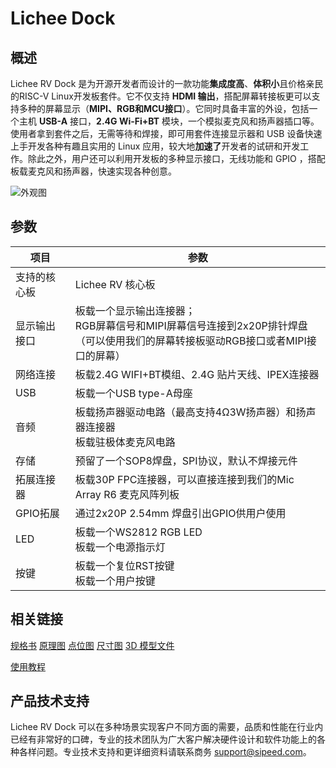 # Lichee Dock

## 概述

Lichee RV Dock 是为开源开发者而设计的一款功能**集成度高**、**体积小**且价格亲民的RISC-V Linux开发板套件。它不仅支持 **HDMI 输出**，搭配屏幕转接板更可以支持多种的屏幕显示（**MIPI、RGB和MCU接口**）。它同时具备丰富的外设，包括一个主机 **USB-A** 接口，**2.4G Wi-Fi+BT** 模块，一个模拟麦克风和扬声器插口等。使用者拿到套件之后，无需等待和焊接，即可用套件连接显示器和 USB 设备快速上手开发各种有趣且实用的 Linux 应用，较大地**加速了**开发者的试研和开发工作。除此之外，用户还可以利用开发板的多种显示接口，无线功能和 GPIO ，搭配板载麦克风和扬声器，快速实现各种创意。

![外观图](./../assets/RV/RV-Dock.jpg)

## 参数

| 项目 | 参数 |
| --- | --- |
|支持的核心板 | Lichee RV 核心板 |
| 显示输出接口 | 板载一个显示输出连接器；<br>RGB屏幕信号和MIPI屏幕信号连接到2x20P排针焊盘 <br>（可以使用我们的屏幕转接板驱动RGB接口或者MIPI接口的屏幕） |
| 网络连接 | 板载2.4G WIFI+BT模组、2.4G 贴片天线、IPEX连接器 |
| USB | 板载一个USB type-A母座 |
| 音频 | 板载扬声器驱动电路（最高支持4Ω3W扬声器）和扬声器连接器<br>板载驻极体麦克风电路 |
| 存储 | 预留了一个SOP8焊盘，SPI协议，默认不焊接元件 |
| 拓展连接器 | 板载30P FPC连接器，可以直接连接到我们的Mic Array R6 麦克风阵列板 |
| GPIO拓展 | 通过2x20P 2.54mm 焊盘引出GPIO供用户使用 |
| LED | 板载一个WS2812 RGB LED<br>板载一个电源指示灯 |
| 按键 | 板载一个复位RST按键<br>板载一个用户按键 |


## 相关链接

[规格书](https://dl.sipeed.com/shareURL/LICHEE/D1/Lichee_RV-Dock/1_Datasheet)
[原理图](https://dl.sipeed.com/shareURL/LICHEE/D1/Lichee_RV-Dock/2_Schematic)
[点位图](https://dl.sipeed.com/shareURL/LICHEE/D1/Lichee_RV-Dock/3_Bitmap)
[尺寸图](https://dl.sipeed.com/shareURL/LICHEE/D1/Lichee_RV-Dock/4_Dimensions)
[3D 模型文件](https://dl.sipeed.com/shareURL/LICHEE/D1/Lichee_RV-Dock/5_3D)

[使用教程](./flash.md)

## 产品技术支持

Lichee RV Dock 可以在多种场景实现客户不同方面的需要，品质和性能在行业内已经有非常好的口碑，专业的技术团队为广大客户解决硬件设计和软件功能上的各种各样问题。专业技术支持和更详细资料请联系商务 support@sipeed.com。